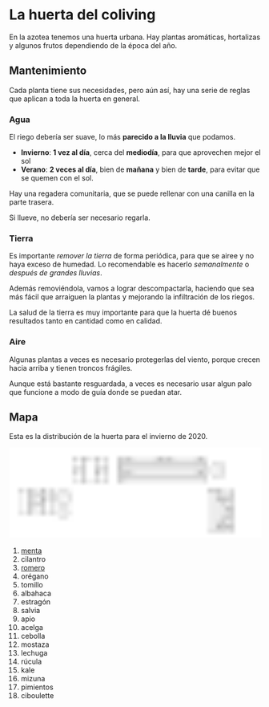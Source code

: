 # La huerta del coliving

En la azotea tenemos una huerta urbana. Hay plantas aromáticas,
hortalizas y algunos frutos dependiendo de la época del año.


## Mantenimiento

Cada planta tiene sus necesidades, pero aún así, hay una serie de
reglas que aplican a toda la huerta en general.

### Agua

El riego debería ser suave, lo más **parecido a la lluvia** que podamos.

- **Invierno**: **1 vez al día**, cerca del **mediodía**, para que aprovechen mejor el sol
- **Verano**: **2 veces al día**, bien de **mañana** y bien de **tarde**, para evitar que se quemen con el sol.

Hay una regadera comunitaria, que se puede rellenar con una canilla en
la parte trasera.

Si llueve, no debería ser necesario regarla.

### Tierra

Es importante *remover la tierra* de forma periódica, para que se airee
y no haya exceso de humedad.
Lo recomendable es hacerlo *semanalmente* o *después de grandes lluvias*.

Además removiéndola, vamos a lograr descompactarla, haciendo que sea
más fácil que arraiguen la plantas y mejorando la infiltración de los riegos.

La salud de la tierra es muy importante para que la huerta dé buenos
resultados tanto en cantidad como en calidad.

### Aire

Algunas plantas a veces es necesario protegerlas del viento, porque
crecen hacia arriba y tienen troncos frágiles.

Aunque está bastante resguardada, a veces es necesario usar algun palo
que funcione a modo de guía donde se puedan atar.

## Mapa

Esta es la distribución de la huerta para el invierno de 2020.

<img src="docs/huerta.svg" alt="Mapa de la huerta" width="800" />

1. [menta](https://zagcoliving.github.io/huerta/docs/menta)
1. cilantro
1. [romero](https://zagcoliving.github.io/huerta/docs/romero)
1. orégano
1. tomillo
1. albahaca
1. estragón
1. salvia
1. apio
1. acelga
1. cebolla
1. mostaza
1. lechuga
1. rúcula
1. kale
1. mizuna
1. pimientos
1. ciboulette
